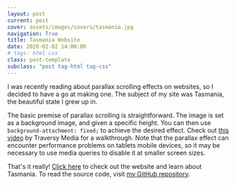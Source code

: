 ```yaml
---
layout: post
current: post
cover: assets/images/covers/tasmania.jpg
navigation: True
title: Tasmania Website
date: 2020-02-02 14:00:00
# tags: html css
class: post-template
subclass: "post tag-html tag-css"
---
```


I was recently reading about parallax scrolling effects on websites, so I decided to have a go at making one. The subject of my site was Tasmania, the beautiful state I grew up in.

The basic premise of parallax scrolling is straightforward. The image is set as a background image, and given a specific height. You can then use `background-attachment: fixed;` to achieve the desired effect. Check out [this video](https://www.youtube.com/watch?v=JttTcnidSdQ&index=11&list=PLillGF-RfqbZTASqIqdvm1R5mLrQq79CU) by Traversy Media for a walkthrough. Note that the parallax effect can encounter performance problems on tablets mobile devices, so it may be necessary to use media queries to disable it at smaller screen sizes.

That's it really! [Click here](https://jenniferanneaus.github.io/tasmania/) to check out the website and learn about Tasmania. To read the source code, visit [my GitHub repository](https://github.com/jenniferanneaus/tasmania).

